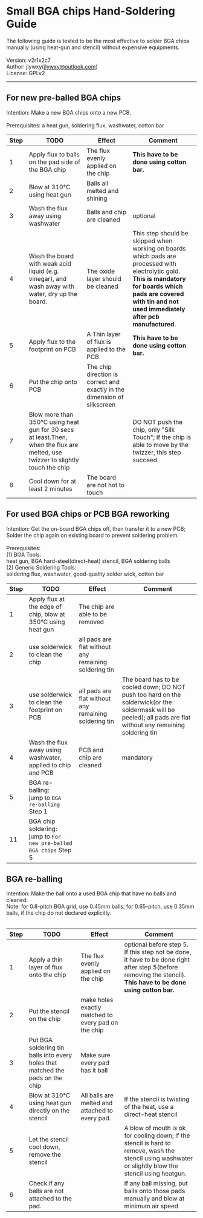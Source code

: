 # Small BGA chips Hand-Soldering Guide


The following guide is tested to be the most effective to solder BGA chips manually (using heat-gun and stencil) without expensive equipments.<br>
<br>
Version: v2r1x2c7<br>
Author: jlywxy(jlywxy@outlook.com)<br>
License: GPLv2<br>
- --

## For new pre-balled BGA chips
Intention: Make a new BGA chips onto a new PCB.<br><br>
Prerequisites: a heat gun, soldering flux, washwater, cotton bar

Step|TODO|Effect|Comment
-|-|-|-
1|Apply flux to balls on the pad side of the BGA chip|The flux evenly applied on the chip|<b>This have to be done using cotton bar. </b>
2|Blow at 310°C using heat gun|Balls all melted and shining|
3|Wash the flux away using washwater|Balls and chip are cleaned|optional
4|Wash the board with weak acid liquid (e.g. vinegar), and wash away with water, dry up the board.|The oxide layer should be cleaned|This step should be skipped when working on boards which pads are processed with electrolytic gold. <br><b>This is mandatory for boards which pads are covered with tin and not used immediately after pcb manufactured.</b>
5|Apply flux to the footprint on PCB|A Thin layer of flux is applied to the PCB|<b>This have to be done using cotton bar. </b>
6|Put the chip onto PCB|The chip direction is correct and exactly in the dimension of silkscreen|
7|Blow more than 350°C using heat gun for 30 secs at least.Then, when the flux are melted, use twizzer to slightly touch the chip||DO NOT push the chip, only "Silk Touch"; If the chip is able to move by the twizzer, this step succeed.
8|Cool down for at least 2 minutes|The board are not hot to touch|

## For used BGA chips or PCB BGA reworking
Intention: Get the on-board BGA chips off, then transfer it to a new PCB; Solder the chip again on existing board to prevent soldering problem.<br><br>
Prerequisites: <br>
(1) BGA Tools: <br>
heat gun, BGA hard-steel(direct-heat) stencil, BGA soldering balls <br>
(2) Generic Soldering Tools: <br>
soldering flux, washwater, good-quality solder wick, cotton bar<br>

Step|TODO|Effect|Comment
-|-|-|-
1|Apply flux at the edge of chip, blow at 350°C using heat gun|The chip are able to be removed|
2|use solderwick to clean the chip|all pads are flat without any remaining soldering tin|
3|use solderwick to clean the footprint on PCB|all pads are flat without any remaining soldering tin|The board has to be cooled down; DO NOT push too hard on the solderwick(or the soldermask will be peeled); all pads are flat without any remaining soldering tin|
4|Wash the flux away using washwater, applied to chip and PCB|PCB and chip are cleaned|mandatory
5|BGA re-balling: <br>jump to `BGA re-balling` Step 1||
11|BGA chip soldering: <br>jump to `For new pre-balled BGA chips` Step 5||

## BGA re-balling
Intention: Make the ball onto a used BGA chip that have no balls and cleaned.<br>
Note: for 0.8-pitch BGA grid, use 0.45mm balls; for 0.65-pitch, use 0.35mm balls, if the chip do not declared explicitly.
<br><br>

Step|TODO|Effect|Comment
-|-|-|-
1|Apply a thin layer of flux onto the chip|The flux evenly applied on the chip|optional before step 5. If this step not be done, it have to be done right after step 5(before removing the stencil).<br><b>This have to be done using cotton bar. </b>
2|Put the stencil on the chip|make holes exactly matched to every pad on the chip|
3|Put BGA soldering tin balls into every holes that matched the pads on the chip|Make sure every pad has it ball
4|Blow at 310°C using heat gun directly on the stencil|All balls are melted and attached to every pad. |If the stencil is twisting of the heat, use a direct-heat stencil
5|Let the stencil cool down, remove the stencil||A blow of mouth is ok for cooling down; If the stencil is hard to remove, wash the stencil using washwater or slightly blow the stencil using heatgun.
6|Check if any balls are not attached to the pad. ||If any ball missing, put balls onto those pads manually and blow at minimum air speed
